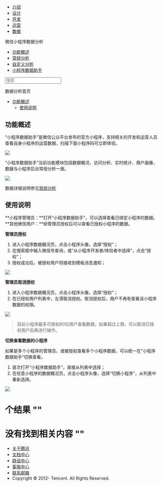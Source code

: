 <div class="book with-summary">

<div class="head">

<div class="head_box">

# [](javascript:; "_('微信公众平台 小程序')")

<div class="header_ctrls">

*   [介绍](https://mp.weixin.qq.com/debug/wxadoc/introduction/index.html?t=2017526)
*   [设计](https://mp.weixin.qq.com/debug/wxadoc/design/index.html?t=2017526)
*   [开发](https://mp.weixin.qq.com/debug/wxadoc/dev/index.html?t=2017526)
*   [运营](https://mp.weixin.qq.com/debug/wxadoc/product/index.html?t=2017526)
*   [数据](https://mp.weixin.qq.com/debug/wxadoc/analysis/index.html?t=2017526)

</div>

</div>

</div>

<div class="sub_nav_box">

<div class="sub_nav_inner">

<div class="book-summary-opr" id="js-book-summary-opr"><a class="book-summary-btn"></a></div>

<div class="top_sub_nav">

<div class="top_title_wap"><span class="icon_title undefined"></span>

微信小程序数据分析

</div>

*   [功能概述](../)
*   [常规分析](../regular/)
*   [自定义分析](../custom/)
*   [小程序数据助手](./)

</div>

<div id="book-search-input" role="search">

<form><label for="search-input" class="search-icon" id="js-search-icon"></label><input type="text" id="search-input" name="search-input" placeholder="搜索"> </form>

</div>

</div>

</div>

<div class="book-summary">

<div class="book-summary-home" id="js-summary-home"><a><span class="icon_home_s undefined"></span><span class="s_title_2">数据分析首页</span></a></div>

<nav role="navigation">

*   [功能概述](./#功能概述)
    *   [使用说明](./#使用说明)

</nav>

</div>

<div class="book-body">

<div class="body-inner">

<div class="page-wrapper" tabindex="-1" role="main">

<div class="page-inner">

<div id="book-search-results">

<div class="search-noresults">

<section class="normal markdown-section">

# 功能概述

“小程序数据助手”是微信公众平台发布的官方小程序，支持相关的开发和运营人员查看自身小程序的运营数据，扫描下面小程序码可立即体验。

![](https://mp.weixin.qq.com/debug/wxadoc/analysis/image/weanalytics/a0.png?t=2017526)

“小程序数据助手”当前功能模块包括数据概况、访问分析、实时统计、用户画像，数据与小程序后台常规分析一致。

![](https://mp.weixin.qq.com/debug/wxadoc/analysis/image/weanalytics/a1.png?t=2017526)

数据详细说明参见[常规分析](https://mp.weixin.qq.com/debug/wxadoc/analysis/regular/?t=2017526)

## 使用说明

**小程序管理员：**打开“小程序数据助手”，可以选择查看已绑定小程序的数据。 **其他微信用户：**经管理员授权后可以查看已授权小程序的数据。

**管理员授权**

1.  进入小程序数据概况页，点击小程序头像，选择“授权”；
2.  在搜索框中输入微信号查询，或“从小程序开发者/体验者中选择”，点击“授权”；
3.  授权成功后，被授权用户将接收到模板消息通知；

![](https://mp.weixin.qq.com/debug/wxadoc/analysis/image/weanalytics/a2.jpg?t=2017526)

**管理员取消授权**

1.  进入小程序数据概况页，点击小程序头像，选择“授权”；
2.  在已授权用户列表中，左滑取消授权。取消授权后，用户不再有查看该小程序数据的权限。

![](https://mp.weixin.qq.com/debug/wxadoc/analysis/image/weanalytics/a3.png?t=2017526)

> 目前小程序最多可授权60位用户查看数据，如果超过上限，可以取消已授权用户后再进行操作。

**切换查看数据的小程序**

如果是多个小程序的管理员，或被授权查看多个小程序数据，可以统一在”小程序数据助手”切换查看。

1.  首次打开“小程序数据助手”，直接从列表中选择；
2.  在任意小程序的数据概况页，点击小程序头像，选择“切换小程序”，从列表中重新选择。

![](https://mp.weixin.qq.com/debug/wxadoc/analysis/image/weanalytics/a4.png?t=2017526)

</section>

</div>

<div class="search-results">

<div class="has-results">

# <span class="search-results-count"></span>个结果 "<span class="search-query"></span>"

</div>

<div class="no-results">

# 没有找到相关内容 "<span class="search-query"></span>"

</div>

</div>

</div>

</div>

</div>

<div class="foot" id="footer">

*   [关于腾讯](http://www.tencent.com/zh-cn/index.shtml)
*   [文档中心](https://mp.weixin.qq.com/debug/wxadoc/introduction/index.html?t=1484641676&t=2017526)
*   [辟谣中心](https://mp.weixin.qq.com/cgi-bin/opshowpage?action=dispelinfo&lang=zh_CN&begin=1&count=9)
*   [客服中心](http://kf.qq.com/faq/120911VrYVrA1509086vyumm.html)
*   [联系邮箱](mailto:weixinmp@qq.com)
*   Copyright © 2012-<span id="s_copyright_year"></span> Tencent. All Rights Reserved.

</div>

</div>

[](../custom/#查看漏斗分析结果)[](./#功能概述)</div>

</div>
